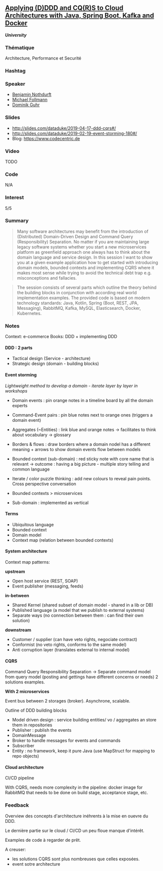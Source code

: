 ## [Applying (D)DDD and CQ(R)S to Cloud Architectures with Java, Spring Boot, Kafka and Docker](https://cfp.devoxx.fr/2019/talk/DTB-8240/Applying_(D)DDD_and_CQ(R)S_to_Cloud_Architectures_with_Java,_Spring_Boot,_Kafka_and_Docker)
**_University_**

### Thématique

Architecture, Performance et Securité

### Hashtag

### Speaker

* [Benjamin Nothdurft](https://www.twitter.com/@dataduke)
* [Michael Follmann]()
* [Dominik Guhr]()

### Slides

- http://slides.com/dataduke/2019-04-17-ddd-cqrs#/
- http://slides.com/dataduke/2019-02-19-event-storming-180#/
- Blog: https://www.codecentric.de

### Video

TODO

### Code

N/A

### Interest

5/5

### Summary

> Many software architectures may benefit from the introduction of (Distributed) Domain-Driven Design and Command Query (Responsibility) Separation. No matter if you are maintaining large legacy software systems whether you start a new microservices platform as greenfield approach one always has to think about the domain language and service design. In this session I want to show you at a given example application how to get started with introducing domain models, bounded contexts and implementing CQRS where it makes most sense while trying to avoid the technical debt trap e.g. misconceptions and fallacies.

> The session consists of several parts which outline the theory behind the building blocks in conjunction with according real world implementation examples. The provided code is based on modern technology standards: Java, Kotlin, Spring (Boot, REST, JPA, Messaging), RabbitMQ, Kafka, MySQL, Elasticsearch, Docker, Kubernetes.

### Notes

Context: e-commerce
Books: DDD + implementing DDD

#### DDD : 2 parts
* Tactical design (Service - architecture)
* Strategic design (domain - building blocks)

#### Event storming

_Lightweight method to develop a domain - iterate layer by layer in workshops_

* Domain events : pin orange notes in a timeline board by all the domain experts
* Command-Event pairs : pin blue notes next to orange ones (triggers a domain event)
* Aggregates (~Entities) : link blue and orange notes -> facilitates to think about vocabulary -> glossary
* Borders & flows : draw borders where a domain nodel has a different meaning + arrows to show domain events flow between models
* Bounded context (sub-domain) : red sticky note with core name that is relevant
-> outcome : having a big picture - multiple story telling and common language

* Iterate / color puzzle thinking : add new colours to reveal pain points. Cross perspective conversation

* Bounded contexts > microservices
* Sub-domain : implemented as vertical

#### Terms

* Ubiquitous language
* Bounded context
* Domain model
* Context map (relation between bounded contexts)

#### System architecture

Context map patterns: 

**upstream**
- Open host service (REST, SOAP)
- Event publisher (messaging, feeds)

**in-between**
- Shared Kernel (shared subset of domain model - shared in a lib or DB)
- Published language (a model that we publish to external systems)
- Separate ways (no connection between them : can find their own solution)

**downstream**
- Customer / supplier (can have veto rights, negociate contract)
- Conformist (no veto rights, conforms to the same model)
- Anti corruption layer (translates external to internal model)

#### CQRS

Command Query Responsibility Separation
-> Separate command model from query model (posting and gettings have different concerns or needs)
2 solutions examples.
 
**With 2 microservices**

Event bus between 2 storages (broker).
Asynchrone, scalable.

Outline of DDD building blocks
* Model driven design : service building entities/ vo / aggregates an store them in repositories
* Publisher : publish the events
* DomainMessage
* Broker to handle messages for events and commands
* Subscriber
* Entity : no framework, keep it pure Java (use MapStruct for mapping to repo objects)

#### Cloud architecture

CI/CD pipeline

With CQRS, needs more complexity in the pipeline: docker image for RabbitMQ that needs to be done on build stage, acceptance stage, etc.


### Feedback

Overview des concepts d'architecture inéhrents à la mise en ouevre du DDD.

Le dernière partie sur le cloud / CI/CD un peu floue manque d'intérêt.

Examples de code à regarder de prêt.

A creuser:
- les solutions CQRS sont plus nombreuses que celles exposées.
- event sotre architecture
